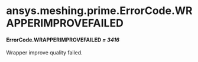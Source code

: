 # ansys.meshing.prime.ErrorCode.WRAPPERIMPROVEFAILED



#### ErrorCode.WRAPPERIMPROVEFAILED *= 3416*

Wrapper improve quality failed.

<!-- !! processed by numpydoc !! -->
